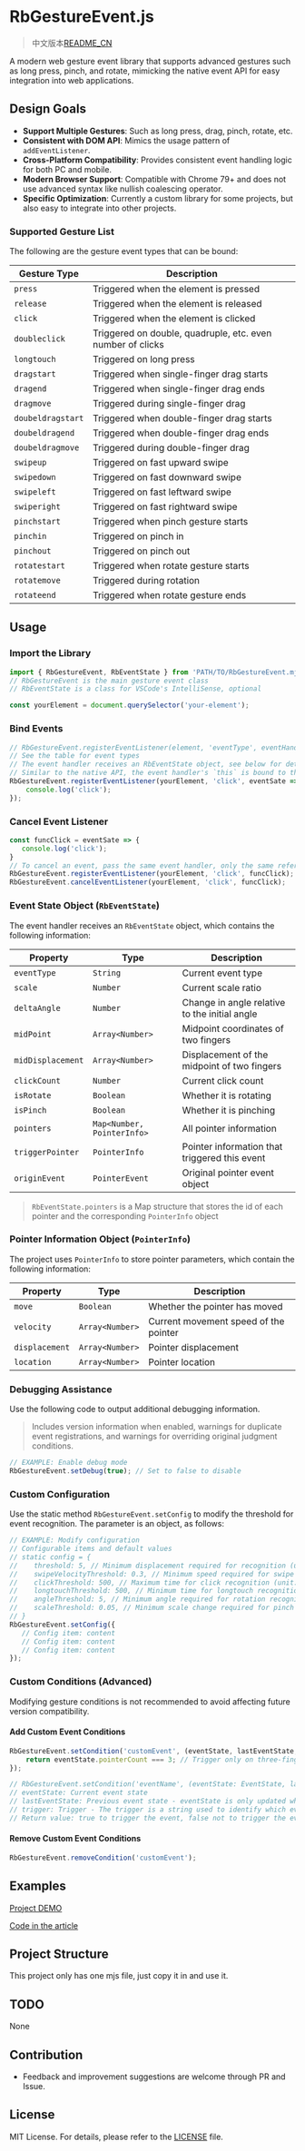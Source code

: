 # RbGestureEvent.js

> 中文版本[README_CN](./README_CN.md "中文版")

A modern web gesture event library that supports advanced gestures such as long press, pinch, and rotate, mimicking the native event API for easy integration into web applications.

## **Design Goals**

- **Support Multiple Gestures**: Such as long press, drag, pinch, rotate, etc.
- **Consistent with DOM API**: Mimics the usage pattern of `addEventListener`.
- **Cross-Platform Compatibility**: Provides consistent event handling logic for both PC and mobile.
- **Modern Browser Support**: Compatible with Chrome 79+ and does not use advanced syntax like nullish coalescing operator.
- **Specific Optimization**: Currently a custom library for some projects, but also easy to integrate into other projects.

### **Supported Gesture List**

The following are the gesture event types that can be bound:

| **Gesture Type** | **Description**                                      |
| ---------------------- | ---------------------------------------------------------- |
| `press`              | Triggered when the element is pressed                      |
| `release`            | Triggered when the element is released                     |
| `click`              | Triggered when the element is clicked                      |
| `doubleclick`        | Triggered on double, quadruple, etc. even number of clicks |
| `longtouch`          | Triggered on long press                                    |
| `dragstart`          | Triggered when single-finger drag starts                   |
| `dragend`            | Triggered when single-finger drag ends                     |
| `dragmove`           | Triggered during single-finger drag                        |
| `doubeldragstart`    | Triggered when double-finger drag starts                   |
| `doubeldragend`      | Triggered when double-finger drag ends                     |
| `doubeldragmove`     | Triggered during double-finger drag                        |
| `swipeup`            | Triggered on fast upward swipe                             |
| `swipedown`          | Triggered on fast downward swipe                           |
| `swipeleft`          | Triggered on fast leftward swipe                           |
| `swiperight`         | Triggered on fast rightward swipe                          |
| `pinchstart`         | Triggered when pinch gesture starts                        |
| `pinchin`            | Triggered on pinch in                                      |
| `pinchout`           | Triggered on pinch out                                     |
| `rotatestart`        | Triggered when rotate gesture starts                       |
| `rotatemove`         | Triggered during rotation                                  |
| `rotateend`          | Triggered when rotate gesture ends                         |

## Usage

### Import the Library

```javascript
import { RbGestureEvent, RbEventState } from 'PATH/TO/RbGestureEvent.mjs';
// RbGestureEvent is the main gesture event class
// RbEventState is a class for VSCode's IntelliSense, optional

const yourElement = document.querySelector('your-element');
```

### Bind Events

```javascript
// RbGestureEvent.registerEventListener(element, 'eventType', eventHandler);
// See the table for event types
// The event handler receives an RbEventState object, see below for details
// Similar to the native API, the event handler's `this` is bound to the registered element
RbGestureEvent.registerEventListener(yourElement, 'click', eventSate => {
    console.log('click');
});
```

### Cancel Event Listener

```javascript
const funcClick = eventSate => {
   console.log('click');
}
// To cancel an event, pass the same event handler, only the same reference can be recognized as the same function
RbGestureEvent.registerEventListener(yourElement, 'click', funcClick);
RbGestureEvent.cancelEventListener(yourElement, 'click', funcClick);
```

### **Event State Object (`RbEventState`)**

The event handler receives an `RbEventState` object, which contains the following information:

| **Property**  | **Type**               | **Description**                         |
| ------------------- | ---------------------------- | --------------------------------------------- |
| `eventType`       | `String`                   | Current event type                            |
| `scale`           | `Number`                   | Current scale ratio                           |
| `deltaAngle`      | `Number`                   | Change in angle relative to the initial angle |
| `midPoint`        | `Array<Number>`            | Midpoint coordinates of two fingers           |
| `midDisplacement` | `Array<Number>`            | Displacement of the midpoint of two fingers   |
| `clickCount`      | `Number`                   | Current click count                           |
| `isRotate`        | `Boolean`                  | Whether it is rotating                        |
| `isPinch`         | `Boolean`                  | Whether it is pinching                        |
| `pointers`        | `Map<Number, PointerInfo>` | All pointer information                       |
| `triggerPointer`  | `PointerInfo`              | Pointer information that triggered this event |
| `originEvent`     | `PointerEvent`             | Original pointer event object                 |

> `RbEventState.pointers` is a Map structure that stores the id of each pointer and the corresponding `PointerInfo` object

### **Pointer Information Object (`PointerInfo`)**

The project uses `PointerInfo` to store pointer parameters, which contain the following information:

| **Property** | **Type**    | **Description**                 |
| ------------------ | ----------------- | ------------------------------------- |
| `move`           | `Boolean`       | Whether the pointer has moved         |
| `velocity`       | `Array<Number>` | Current movement speed of the pointer |
| `displacement`   | `Array<Number>` | Pointer displacement                  |
| `location`       | `Array<Number>` | Pointer location                      |

### Debugging Assistance

Use the following code to output additional debugging information.

> Includes version information when enabled, warnings for duplicate event registrations, and warnings for overriding original judgment conditions.

```javascript
// EXAMPLE: Enable debug mode
RbGestureEvent.setDebug(true); // Set to false to disable
```

### Custom Configuration

Use the static method `RbGestureEvent.setConfig` to modify the threshold for event recognition. The parameter is an object, as follows:

```javascript
// EXAMPLE: Modify configuration
// Configurable items and default values
// static config = {
//    threshold: 5, // Minimum displacement required for recognition (unit: px)
//    swipeVelocityThreshold: 0.3, // Minimum speed required for swipe recognition (unit: px/ms)
//    clickThreshold: 500, // Maximum time for click recognition (unit: ms)
//    longtouchThreshold: 500, // Minimum time for longtouch recognition (unit: ms)
//    angleThreshold: 5, // Minimum angle required for rotation recognition (unit: deg)
//    scaleThreshold: 0.05, // Minimum scale change required for pinch recognition (unitless)
// }
RbGestureEvent.setConfig({
   // Config item: content
   // Config item: content
   // Config item: content
});
```

### **Custom Conditions (Advanced)**

Modifying gesture conditions is not recommended to avoid affecting future version compatibility.

#### Add Custom Event Conditions

```javascript
RbGestureEvent.setCondition('customEvent', (eventState, lastEventState, trigger) => {
    return eventState.pointerCount === 3; // Trigger only on three-finger touch
});

// RbGestureEvent.setCondition('eventName', (eventState: EventState, lastEventState: EventState, trigger: String) => Boolean);
// eventState: Current event state
// lastEventState: Previous event state - eventState is only updated when the pointer is pressed, moved, or released, while lastEventState is the previous eventState
// trigger: Trigger - The trigger is a string used to identify which event triggered this condition function call. It is different from eventState.eventType. eventState.eventType is the event type determined by the eventState update callback, which is bound to the body, while the trigger is determined by the element's event callback
// Return value: true to trigger the event, false not to trigger the event
```

#### Remove Custom Event Conditions

```javascript
RbGestureEvent.removeCondition('customEvent');
```

## Examples

[Project DEMO](https://null-nore.github.io/RbGestureEvent.js/)

[Code in the article](example/mdExample.js)

## Project Structure

This project only has one mjs file, just copy it in and use it.

## TODO

None

## Contribution

- Feedback and improvement suggestions are welcome through PR and Issue.

## **License**

MIT License. For details, please refer to the [LICENSE](LICENSE) file.
